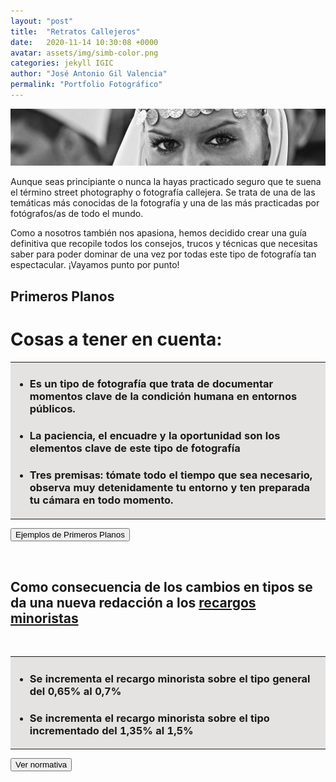 ```yaml
---
layout: "post"
title:  "Retratos Callejeros"
date:   2020-11-14 10:30:08 +0000
avatar: assets/img/simb-color.png
categories: jekyll IGIC
author: "José Antonio Gil Valencia"
permalink: "Portfolio Fotográfico"
---
```

<style>
    .tooltip {
    position: relative;
    display: inline-block;
    border-bottom: 1px dotted black;
    }

    .tooltip .tooltiptext {
    visibility: hidden;
    width: 300px;
    background-color: black;
    color: #fff;
    text-align: left;
    border-radius: 6px;
    padding: 10px 10px;

    /* Position the tooltip */
    position: absolute;
    right: 100%;
    z-index: 1;
    }

    .tooltip:hover .tooltiptext {
    visibility: visible;
    }

</style>

<img src="src/retratos_01.jpg">

Aunque seas principiante o nunca la hayas practicado seguro que te suena el término street photography o fotografía callejera. Se trata de una de las temáticas más conocidas de la fotografía y una de las más practicadas por fotógrafos/as de todo el mundo.

Como a nosotros también nos apasiona, hemos decidido crear una guía definitiva que recopile todos los consejos, trucos y técnicas que necesitas saber para poder dominar de una vez por todas este tipo de fotografía tan espectacular. ¡Vayamos punto por punto!
    
<h2>Primeros Planos</h2>

<!--DIAPOSITIVA 1----------------------------------->
<h1>Cosas a tener en cuenta:</h1>

<table>
    <tr>
        <td style="background-color:#E5E3E2">
            <ul>
                <li><h3>Es un tipo de fotografía que trata de documentar momentos clave de la condición humana en entornos públicos.</h3></li>
                <li><h3><b>La paciencia, el encuadre y la oportunidad </b> son los elementos clave de este tipo de fotografía</h3></li>
                <li><h3>Tres premisas: tómate todo el tiempo <b>que sea necesario</b>, <b>observa</b> muy detenidamente tu entorno y ten <b>preparada tu cámara en todo                             momento</b>.</h3></li>
            </ul>
        </td>
    </tr>
</table>

<button type="button" id="btn1dp1" onclick="diapo('1')" style="display:block">Ejemplos de Primeros Planos</button>
<button type="button" id="btn2dp1" onclick="diapob('1')" style="display:none">Ocultar Ejemplos</button>

<div id="diapo1" style="display:none">
        <table>
        <tr>
            <th>Redacción Anterior</th>
            <th>Nueva Redacción</th>
        </tr>
        <tr>
            <td valign="top">1. En el Impuesto General Indirecto Canario serán aplicables los siguientes tipos de gravamen:
                <ol type="a">
                    <li>El tipo cero, aplicable a las entregas de bienes y prestaciones de servicios señaladas en el artículo 52 de esta ley.</li>
                    <li style="color:red">El tipo reducido del 2,75 por ciento, aplicable a las entregas de bienes señaladas en el 
                        <div class="tooltip">artículo 53 
                        <span class="tooltiptext"><b>Artículo 53.- Tipo de gravamen reducido del 2,75 por ciento.</b><br><br>
                        Fué suprimido por la Ley 11/2015, de 29 de diciembre, de Presupuestos Generales de la Comunidad Autónoma de Canarias para 2016. Este precepto era aplicable hasta el día 31 de diciembre de 2012<br><br>
                        Se había suprimido con anterioridad el artículo pero no la letra relativa a ese tipo impositivo.</span> 
                        </div>
                        de esta ley.
                    </li>
                    <li>El tipo reducido del 3 por ciento, aplicable a las entregas de bienes y prestaciones de servicios señaladas en el artículo 54 de esta ley.</li>
                    <li style="color:red">El tipo general del 6,5 por ciento, aplicable a las entregas de bienes y prestaciones de servicios que no se encuentren sometidas a ninguno de los otros tipos        impositivos previstos en el presente artículo.</li>
                    <li>El tipo incrementado del 9,5 por ciento, aplicable a las entregas de bienes y prestaciones de servicios señaladas en el artículo 55 de esta ley.</li>
                    <li style="color:red">El tipo incrementado del 13,5 por ciento, aplicable a las entregas de bienes y prestaciones de servicios señaladas en el artículo 56 de esta ley.</li>
                    <li>El tipo especial del 20 por ciento, aplicable a las entregas de bienes y prestaciones de servicios descritas en el artículo 57 de esta ley.</li>
                </ol>
            </td>
            <td valign="top">
                1. Los tipos de gravamen en el Impuesto General Indirecto Canario serán los siguientes:
                <ol type="a">
                    <li>El tipo cero, aplicable a las entregas de bienes y prestaciones de servicios señaladas en el artículo 52 de esta ley.</li>
                    <li>tipo reducido del 3 por ciento, aplicable a las entregas de bienes y prestaciones de servicios señaladas en el artículo 54 de esta ley.</li>
                    <li style="color:blue"><u>El tipo general del 7 por ciento,</u> aplicable a las entregas de bienes y prestaciones de servicios que no se encuentren sometidas a
                        ninguno de los otros tipos impositivos previstos en el presente artículo.</li>
                    <li>El tipo incrementado del 9,5 por ciento, aplicable a las entregas de bienes y prestaciones de servicios señaladas en el artículo 55 de
                        esta ley.</li>
                    <li style="color:blue"><u>El tipo incrementado del 15 por ciento,</u> aplicable a las entregas de bienes y prestaciones de servicios señaladas en el artículo 56 de
                        esta ley.</li>
                    <li>El tipo especial del 20 por ciento, aplicable a las entregas de bienes señaladas en el artículo 57 de esta ley</li>
                </ol>
            </td>
        </tr>
        </table>
</div>
<br>

<!--DIAPOSITIVA 2----------------------------------->
<h2>Como consecuencia de los cambios en tipos se da una nueva redacción a los <u><b>recargos minoristas</b></u> </h2>
<br>

<table>
    <tr>
        <td style="background-color:#E5E3E2">
            <ul>
                <li><h3>Se incrementa el <b>recargo minorista sobre el tipo general del 0,65% al 0,7%</b></h3></li>
                <li><h3>Se incrementa el <b>recargo minorista sobre el tipo incrementado del 1,35% al 1,5%</b></h3></li>
            </ul>
        </td>
    </tr>
</table>

<button type="button" id="btn1dp2" onclick="diapo('2')" style="display:block">Ver normativa</button>
<button type="button" id="btn2dp2" onclick="diapob('2')" style="display:none">Ocultar normativa</button>

<div id="diapo2" style="display:none">
    <table>
    <tr>
        <th>Redacción Anterior</th>
        <th>Nueva Redacción</th>
    </tr>
    <tr>
        <td valign="top">5. <u>Los tipos del recargo</u> aplicables a las importaciones de bienes sujetas y no exentas al Impuesto General Indirecto Canario efectuadas por comerciantes minoristas para su actividad comercial, serán los siguientes:<br>
            <ol type="a">
                <li>El tipo cero, para las importaciones sujetas al tipo cero</li>
                <li>El tipo del 0,3 por ciento, para las importaciones sujetas al tipo reducido del 3 por ciento.</li>
                <li style="color:red">El tipo del 0,65 por ciento, para las importaciones sujetas al tipo general del 6,5 por ciento.</li>
                <li> El tipo del 0,95 por ciento, para las importaciones sujetas al tipo incrementado del 9,5 por ciento.</li>
                <li style="color:red">El tipo del 1,35 por ciento, para las importaciones sujetas al tipo incrementado del 13,5 por ciento.</li>
                <li>El tipo del 2 por ciento, para las importaciones sujetas al tipo especial del 20 por ciento.</li>
            </ol>
        </td>
        <td valign="top">5. <u>Los tipos del recargo</u> aplicables a las importaciones de bienes sujetas y no exentas al Impuesto General Indirecto Canario efectuadas
                    por comerciantes minoristas para su actividad comercial serán los siguientes:<br>
            <ol type="a">
                <li>El tipo cero, para las importaciones sujetas al tipo cero.</li>
                <li>El tipo del 0,3 por ciento, para las importaciones sujetas al tipo reducido del 3 por ciento.</li>
                <li style="color:blue">El tipo del 0,7 por ciento, para las importaciones sujetas al tipo general del 7 por ciento.</li>
                <li>El tipo del 0,95 por ciento, para las importaciones sujetas al tipo incrementado del 9,5 por ciento.</li>
                <li style="color:blue">El tipo del 1,5 por ciento, para las importaciones sujetas al tipo incrementado del 15 por ciento.</li>
                <li>El tipo del 2 por ciento, para las importaciones sujetas al tipo especial del 20 por ciento.”</li>
                
            </ol>
        </td>
    </tr>
    </table>
</div>


<br>

<!--DIAPOSITIVA 3----------------------------------->
<h2>Se modifica la letra a) del 
    <div class="tooltip">artículo 52 
        <span class="tooltiptext"><b>Artículo 52.- Tipo de gravamen cero</b></span> 
    </div></h2>
<br>
<table>
    <tr>
        <td style="background-color:#E5E3E2">
            <ul>
                <li><h3>Se limita la sujeción al 0% en la entrega de bienes, prestaciones de servicios e importaciones, <b>que destine directamente el adquirente
                o importador</b> a la captacion de aguas... y realización de infraestructuras de almacenamiento de agua y servicio publico de transporte de la misma</h3></li>
                
            </ul>
        </td>
    </tr>
</table>

<button type="button" id="btn1dp3" onclick="diapo('3')" style="display:block">Ver normativa</button>
<button type="button" id="btn2dp3" onclick="diapob('3')" style="display:none">Ocultar normativa</button>

<div id="diapo3" style="display:none">
    <table>
    <tr>
        <th>Redacción Anterior</th>
        <th>Nueva Redacción</th>
    </tr>
    <tr>
        <td valign="top">
            Las entregas de bienes y las prestaciones de servicios, así como las importaciones de bienes,<span style="color:red"> con destino</span> a la captación de aguas superficiales, a la captación de aguas  de las nieblas, al alumbramiento de las subterráneas o a la producción industrial de agua, así como a la realización de infraestructuras de almacenamiento de agua y del servicio público de transporte del agua.
        </td>
        <td valign="top">
            Las entregas de bienes y las prestaciones de servicios, así como las importaciones de bienes,<span style="color:blue"> que se destine directamente por el adquirente o importador</span> a la captación de aguas superficiales, a la captación de aguas de las nieblas, al alumbramiento de las subterráneas o a la producción industrial de agua, así como a la realización de infraestructuras de almacenamiento de agua y del servicio público de transporte del agua.  
        </td>
    </tr>
    </table>
</div>

<br>

<!--DIAPOSITIVA 4----------------------------------->
<h2>Se modifica la letra j) del 
    <div class="tooltip">artículo 52 
        <span class="tooltiptext"><b>Artículo 52.- Tipo de gravamen cero</b></span> 
    </div></h2>
<br>

<table>
    <tr>
        <td style="background-color:#E5E3E2">
            <ul>
                <li><h3>Se elimina la sujeción a tipo 0% de <b>elecuciones de obras sobre infraestructuras públicas de transporte de agua</b></h3></li>
                <li><h3>Se modifica la redacción dada a la sujeción al 0% <b>relativa a las ejecciones de obra en edificios de titularidad pública destinados a servicios sociales</b> puesto que se ha sustituido la Le de Servicios Sociales por la Ley 16/2019 de 2 de mayo de Servicios Sociales de Canarias</h3></li>
                
            </ul>
        </td>
    </tr>
</table>

<button type="button" id="btn1dp4" onclick="diapo('4')" style="display:block">Ver normativa</button>
<button type="button" id="btn2dp4" onclick="diapob('4')" style="display:none">Ocultar normativa</button>

<div id="diapo4" style="display:none">

    <table>
    <tr>
        <th>Redacción Anterior</th>
        <th>Nueva Redacción</th>
    </tr>
    <tr>
        <td valign="top">j) Las ejecuciones de obras, con o sin aportación de materiales, consecuencia de contratos directamente formalizados entre una Administración pública y el                       contratista, que tengan por objeto la construcción y/o ampliación de obras de equipamiento comunitario.<br>
                            A los efectos de lo dispuesto en esta letra y en la anterior, se entenderá por equipamiento comunitario exclusivamente aquél que consiste en:
                            <ul>
                                <li>Las infraestructuras públicas de telecomunicaciones y las instalaciones que estén vinculadas a ellas.</li>
                                <li style="color:red">Las infraestructuras públicas de transporte del agua.</li>
                                <li>Las infraestructuras públicas de generación y transmisión de electricidad.</li>
                                <li>Las infraestructuras públicas ferroviarias, comprendiendo tanto aquellas en las que la Administración pública competente sea quien las promueva directamente, como cuando la misma actúe de manera indirecta a través de otra entidad que, no teniendo la consideración de Administración pública, sea quien ostente, mediante cualquier título administrativo habilitante concedido por parte de la Administración pública, la capacidad necesaria para contratar la realización de dichas infraestructuras.</li>
                                <li>Las potabilizadoras, desalinizadoras y depuradoras de titularidad pública.</li>
                                <li>Los centros docentes de titularidad pública.</li>
                                <li>Los centros integrantes de la red hospitalaria de titularidad pública.</li>
                                <li>Los puertos, aeropuertos e instalaciones portuarias y aeroportuarias de titularidad pública.</li>
                                <li style="color:red">Los edificios de titularidad pública destinados a servicios sociales especializados en los términos previstos en la Ley 9/1987, de 28 de abril, de servicios sociales.</li>
                                <li>Las afectas al cumplimiento de las competencias legales mínimas de las Administraciones Públicas Canarias.</li>
                                <br><br> A los efectos de lo dispuesto en esta  letra y en la anterior, se entenderá por obras de ampliación aquella que determinen el aumento de la superficie útil del equipamiento comunitario, producido mediante cerramiento de parte descubierta o por cualquier otro medio en vuelo, subsuelo o superficie anexa a la construcción, de forma  permanente y durante todas las épocas del año, incrementando la capacidad de utilización del equipamiento para el fin al que se ha destinado; asimismo, se entenderá por ampliación el incremento de las infraestructuras que permita incrementar la producción de bienes públicos a la que las mismas se destinan. Por el consejero competente en materia tributaria se determinarán las condiciones que deban cumplir las obras de equipamiento comunitario para ser entendidas como de ampliación de conformidad con este precepto. <br><br>No se incluyen, en ningún caso, las obras de conservación, reformas, rehabilitación, o mejora de las infraestructuras citadas anteriormente.<br> <br>La aplicación del tipo cero a las operaciones a que se refiere la presente letra y la anterior exigirá el previo reconocimiento por parte de la Administración Tributaria Canaria, en los términos que establezca el consejero competente en materia tributaria.
                            </ul>
        </td>
        <td valign="top"> j) Las ejecuciones de obras, con o sin aportación de materiales, consecuencia de contratos directamente formalizados entre una Administración pública y el                       contratista, que tengan por objeto la construcción y/o ampliación de obras de equipamiento comunitario. <br>A los efectos de lo dispuesto en esta letra                       y en la anterior, se entenderá por equipamiento comunitario exclusivamente aquél que consiste en:
                            <ul>
                                <li>Las infraestructuras públicas de telecomunicaciones y las instalaciones que estén vinculadas a ellas</li>
                                <li>Las infraestructuras públicas de generación y transmisión de electricidad.</li>
                                <li>Las infraestructuras públicas ferroviarias, comprendiendo tanto aquellas en las que la Administración pública competente sea quienlas promueva directamente, como cuando la misma actúe de manera indirecta a través de otra entidad que, no teniendo la consideración de Administración pública, sea quien ostente, mediante cualquier título administrativo habilitante concedido por parte de la Administración pública, la capacidad necesaria para  contratar la realización de dichas infraestructuras.</li>
                                <li>Las depuradoras de titularidad pública.</li>
                                <li>Los centros docentes de titularidad pública.</li>
                                <li>Los centros integrantes de la red hospitalaria de titularidad pública.</li>
                                <li>Los puertos, aeropuertos e instalaciones portuarias y aeroportuarias de titularidad pública.</li>
                                <li style="color:blue">Los edificios de titularidad pública destinados a servicios sociales especializados en los términos previstos en la Ley 16/2019, de 2 de mayo, de Servicios Sociales de Canarias.</li>
                                <li>Las afectas al cumplimiento de las competencias legales mínimas de las Administraciones Públicas Canarias.</li>
                                <br><br>A los efectos de lo dispuesto en esta letra y en la anterior,<b> se entenderá por obras de ampliación aquella que determinen el aumento de la superficie útil del equipamiento comunitario</b>, producido mediante cerramiento de parte descubierta o por cualquier otro medio en vuelo, subsuelo o superficie anexa a la construcción, de forma permanente y durante todas las épocas del año,<b> incrementando la capacidad de utilización del equipamiento para el fin al que se ha destinado; asimismo</b>, se entenderá por <b>ampliación el incremento de las infraestructuras que permita incrementar la producción de bienes públicos a la que las mismas se destinan</b>. Por el consejero competente en materia tributaria se determinarán las condiciones que deban cumplir las obras de equipamiento comunitario para ser entendidas como de ampliación de conformidad con este precepto.
                                <br><br><b>No se incluyen, en ningún caso, las obras de conservación</b>, reformas, rehabilitación, o mejora de las infraestructuras citadas anteriormente. 
                                <br><br>La aplicación del tipo cero a las operaciones a que se refiere la presente letra y la anterior <b>exigirá el previo reconocimiento</b> por parte de la Agencia Tributaria Canaria, en los términos que establezca el consejero competente en materia tributaria.
                            </ul>
        </td>
    </tr>
    </table>
</div>
<br>

<!--DIAPOSITIVA 5----------------------------------->

<h2>Se modifica la letra j) del 
    <div class="tooltip">artículo 52 
        <span class="tooltiptext"><b>Artículo 52.- Tipo de gravamen cero</b></span> 
    </div></h2>
<br>
<table>
    <tr>
        <td style="background-color:#E5E3E2">
            <ul>
                <li><h3>Se limita las entregas a tipo del 0% de <b>energía eléctrica a consumidores PERSONAS FÍSICAS con potencia contratada <= 10kW</b></h3></li>
            </ul>
        </td>
    </tr>
</table>

<button type="button" id="btn1dp5" onclick="diapo('5')" style="display:block">Ver normativa</button>
<button type="button" id="btn2dp5" onclick="diapob('5')" style="display:none">Ocultar normativa</button>

<div id="diapo5" style="display:none">
    <table>
    <tr>
        <th width="50%">Redacción Anterior</th>
        <th>Nueva Redacción</th>
    </tr>
    <tr>
        <td valign="top">
            Las entregas de energía eléctrica realizadas por los comercializadores a los consumidores.
            <br><br>Las definiciones de comercializadores y de consumidores son las contenidas en la Ley 24/2013, de 26 de diciembre, del sector eléctrico.
        </td>
        <td valign="top">
            Las entregas de energía eléctrica realizadas por los comercializadores a consumidores<span style="color:blue"> personas físicas que sean titulares de un punto de suministro de electricidad en su vivienda con potencia contratada igual o inferior a 10 kW. </span>
            <br><br>Las definiciones de comercializadores y consumidores son las contenidas en la Ley 24/2013, de 26 de diciembre, del sector eléctrico.
        </td>
    </tr>
    </table>
</div>


<!--DIAPOSITIVA 6----------------------------------->

<h2>Se suprime la letra g) del apartado 2 del 
    <div class="tooltip">artículo 54 
        <span class="tooltiptext"><b>Artículo 54.- Tipo de gravamen reducido del 3%</b></span> 
    </div></h2>
<br>
<table>
    <tr>
        <td style="background-color:#E5E3E2">
            <ul>
                <li><h3>Pasan a tributar al <b>7% los servicios de telecomunicaciones.</b></h3></li>
            </ul>
        </td>
    </tr>
</table>

<button type="button" id="btn1dp6" onclick="diapo('6')" style="display:block">Ver normativa</button>
<button type="button" id="btn2dp6" onclick="diapob('6')" style="display:none">Ocultar normativa</button>

<div id="diapo6" style="display:none">
    <table>
    <tr>
        <th>Redacción Anterior</th>
        <th>Nueva Redacción</th>
    </tr>
    <tr>
        <td valign="top">2. El tipo de gravamen reducido del 3 por ciento será aplicable a las prestaciones de los servicios que se indican a continuación:
            <ol type="a">
                <li>Suprimida</li>
                <li>Los funerarios efectuados por las empresas funerarias y los cementerios.</li>
                <li>Los transportes terrestres de viajeros y mercancías, incluso los servicios de mudanza.
                    <br>En ningún caso se incluye: 
                    <ul>
                        <li>El servicio de mensajería, recadería y reparto.</li>
                        <li>Los transportes terrestres turísticos en los términos establecidos en la Ley 13/2007, de 17 de mayo, de Ordenación del Transporte por Carretera de Canarias.</li>
                        <li>Los transportes marítimos de pasajeros de carácter turístico, recreativo o de ocio, educativo o de instrucción al que se refiere el artículo 20 de la Ley 12/2007, de 24 de abril, de Ordenación del Transporte Marítimo de Canarias.</li>
                        <li>Los transportes aéreos de carácter turístico, recreativo o de ocio, educativo o de instrucción.</li>
                    </ul>
                </li>
                <li>Los de reparación y adaptación de los vehículos a motor cuya entrega esté sujeta al tipo reducido del 3 por ciento de acuerdo con lo dispuesto en el artículo 59, dos de esta ley.</li>
                <li>Los de ejecución de obra mobiliaria que tenga por objeto la producción de sillas de ruedas para el traslado de personas con discapacidad.</li>
                <li>El acceso a representaciones teatrales, musicales, coreográficas, audiovisuales y cinematográficas, exposiciones y conferencias.</li>
                <li style="color:red">Los servicios de telecomunicaciones </li>
            </ol>
        </td>
        <td valign="top">2. El tipo de gravamen reducido del 3 por ciento será aplicable a las prestaciones de los servicios que se indican a continuación:
            <ol type="a">
                <li>Suprimida</li>
                <li>Los funerarios efectuados por las empresas funerarias y los cementerios.</li>
                <li>Los transportes terrestres de viajeros y mercancías, incluso los servicios de mudanza.
                    <br>En ningún caso se incluye: 
                    <ul>
                        <li>El servicio de mensajería, recadería y reparto.</li>
                        <li>Los transportes terrestres turísticos en los términos establecidos en la Ley 13/2007, de 17 de mayo, de Ordenación del Transporte por Carretera de Canarias.</li>
                        <li>Los transportes marítimos de pasajeros de carácter turístico, recreativo o de ocio, educativo o de instrucción al que se refiere el artículo 20 de la Ley 12/2007, de 24 de abril, de Ordenación del Transporte Marítimo de Canarias.</li>
                        <li>Los transportes aéreos de carácter turístico, recreativo o de ocio, educativo o de instrucción.</li>
                    </ul>
                </li>
                <li>Los de reparación y adaptación de los vehículos a motor cuya entrega esté sujeta al tipo reducido del 3 por ciento de acuerdo con lo dispuesto en el artículo 59, dos de esta ley.</li>
                <li>Los de ejecución de obra mobiliaria que tenga por objeto la producción de sillas de ruedas para el traslado de personas con discapacidad.</li>
                <li>El acceso a representaciones teatrales, musicales, coreográficas, audiovisuales y cinematográficas, exposiciones y conferencias.</li>
            </ol>
        </td>
    </tr>
    </table>
</div>



<!--DIAPOSITIVA 7----------------------------------->

<h2>Se modifican el título, el primer párrafo del apartado 1 y el apartado 2 del 
    <div class="tooltip">artículo 56 
        <span class="tooltiptext"><b>Artículo 56.- Tipo de gravamen incrementado del 13,5%</b></span> 
    </div></h2>
<br>

<!--resumen------------------------------------------>
<table>
    <tr>
        <td style="background-color:#E5E3E2">
            <ul>
                <li><h3>Se modifican todas las referencias al 13,5% en el artículo que pasan a ser al 15%</h3></li>
            </ul>
        </td>
    </tr>
</table>


<!--normativa---------------------------------------->

<button type="button" id="btn1dp7" onclick="diapo('7')" style="display:block">Ver normativa</button>
<button type="button" id="btn2dp7" onclick="diapob('7')" style="display:none">Ocultar normativa</button>

<div id="diapo7" style="display:none">
    <table>
    <tr>
        <th>Redacción Anterior</th>
        <th>Nueva Redacción</th>
    </tr>
    <tr>
        <td valign="top">Artículo 56.- Tipo de gravamen incrementado del 13,5 por ciento.<br><br>
           <span style="color:red"> 1. El tipo de gravamen incrementado del 13,5 por ciento será aplicable a las entregas de los siguientes bienes:<br><br>
            2. El tipo de gravamen incrementado del 13,5 por ciento será aplicable a las prestaciones de los servicios que se indican a continuación:</span>
            <ol type="a">
                <li style="color:red">El arrendamiento de los bienes relacionados en el apartado 1 anterior cuya entrega tribute al tipo incrementado del 13,5 por ciento.</li>
                <li style="color:red"> Las ejecuciones de obras mobiliarias que tengan por objeto la producción de los bienes relacionados en el apartado 1 anterior cuya entrega o importación tributen al tipo incrementado del 13,5 por ciento.</li>
                <li>Las prestaciones de servicios de difusión publicitaria, por cualquier medio, de anuncios de servicios sexuales.</li>
                <li>El arrendamiento, cesión de derechos y producción de las películas calificadas X, así como la exhibición de las mismas.</li>
            </ol>
        </td>
        <td valign="top">Artículo 56. Tipo de gravamen incrementado del 15 por ciento.<br><br>
            <span style="color:blue">1. El tipo de gravamen incrementado del 15 por ciento será aplicable a las entregas de los siguientes bienes:<br><br>
            2. El tipo de gravamen incrementado del 15 por ciento será aplicable a las prestaciones de los servicios que se indican a continuación:</span>
            <ol type="a">
                <li style="color:blue">El arrendamiento de los bienes relacionados en el apartado 1 anterior cuya entrega tribute al tipo incrementado del 13,5 por ciento.</li>
                <li style="color:blue"> Las ejecuciones de obras mobiliarias que tengan por objeto la producción de los bienes relacionados en el apartado 1 anterior cuya entrega o importación tributen al tipo incrementado del 13,5 por ciento.</li>
                <li>Las prestaciones de servicios de difusión publicitaria, por cualquier medio, de anuncios de servicios sexuales.</li>
                <li>El arrendamiento, cesión de derechos y producción de las películas calificadas X, así como la exhibición de las mismas.</li>
            </ol>
        </td>
    </tr>
    </table>
</div>

<!--DIAPOSITIVA 8   ----------------------------------->

<h2>Se modifican el <div class="tooltip">artículo 58 
        <span class="tooltiptext"><b>Artículo 58.- Tipos de gravamen aplicables a las operaciones relacionadas con las viviendas</b></span> 
    </div></h2>
<br>

<!--resumen------------------------------------------>
<table>
    <tr>
        <td style="background-color:#E5E3E2">
            <ul>
                <li><h3>Se modifican todas las referencias al 13,5% en el artículo que pasan a ser al 15%</h3></li>
            </ul>
        </td>
    </tr>
</table>

<!--normativa---------------------------------------->

<button type="button" id="btn1dp8" onclick="diapo('8')" style="display:block">Ver normativa</button>
<button type="button" id="btn2dp8" onclick="diapob('8')" style="display:none">Ocultar normativa</button>

<div id="diapo8" style="display:none">
    <table>
    <tr>
        <th>Redacción Anterior</th>
        <th>Nueva Redacción</th>
    </tr>
    <tr>
        <td width="50%" valign="top">Artículo 58.- Tipos de gravamen aplicables a las operaciones relacionadas con las viviendas.<br><br>
           <ol type="1">Uno.- Tributarán en el Impuesto General Indirecto Canario al tipo impositivo del cero por ciento las siguientes operaciones relacionadas con las viviendas:<br><br>
                <li>Las entregas de viviendas calificadas administrativamente como de protección oficial de régimen especial o de promoción pública, cuando se efectúen por sus promotores, incluidos los garajes y anexos situados en el mismo edificio que se transmitan conjuntamente. A estos efectos, el número de plazas de garaje no podrá exceder de una.<br>En las viviendas de promoción pública será necesario que sean financiadas exclusivamente por la Administración pública con cargo a sus propios recursos.</li>
                <li>Las ejecuciones de obras, con o sin aportación de materiales, consecuencia de contratos directamente formalizados entre el promotor y el contratista, que tengan por objeto la construcción o rehabilitación de las viviendas calificadas administrativamente como de protección oficial de régimen especial.</li>
                <li>Las ejecuciones de obra con o sin aportación de materiales, consecuencia de contratos directamente formalizados entre las Administraciones públicas y el contratista, que tengan por objeto la construcción o rehabilitación de las viviendas calificadas administrativamente como de protección oficial de promoción pública.<br>A los efectos de lo dispuesto en este apartado, se asimilarán a las Administraciones públicas las empresas públicas cuyo objeto sea la construcción o rehabilitación de viviendas sociales</li>
                <li>Las ejecuciones de obra que tengan por objeto la instalación de armarios de cocina y de baño y armarios empotrados para las viviendas a que se refiere el apartado 1 anterior, que sean realizadas como consecuencia de contratos directamente formalizados con el promotor de la construcción o rehabilitación de dichas edificaciones.</li>
                <li>Los arrendamientos de las viviendas previstas en el apartado 1 anterior cuando deriven de un contrato de arrendamiento con opción de compra</li>
            </ol>
            <ol type="1"><br>Dos.- Tributarán en el impuesto general indirecto canario al tipo impositivo reducido del 0% las siguientes operaciones relacionadas con las viviendas:<br><br>
                <li>Las entregas de viviendas calificadas administrativamente como de protección oficial de régimen general, cuando se efectúen por los promotores.</li>
                <li>Las ejecuciones de obras, con o sin aportación de materiales, consecuencia de contratos directamente formalizados entre el promotor y el contratista, que tengan por objeto la construcción o rehabilitación de las viviendas calificadas administrativamente como de protección oficial de régimen general.</li>
                <li>Las ejecuciones de obra, con o sin aportación de materiales, consecuencia de contratos directamente formalizados entre el promotor-constructor y el contratista, que tengan por objeto la autoconstrucción de viviendas calificadas administrativamente como de protección oficial.</li>
                <li> Las ejecuciones de obra que tengan por objeto la instalación de armarios de cocina y de baño y armarios empotrados para las viviendas a que se refieren los apartados 2 y 3 anteriores, que sean realizadas como consecuencia de contratos directamente formalizados con el promotor de la construcción o rehabilitación de dichas viviendas</li>
                <li> Las viviendas que sean adquiridas por las entidades que apliquen el régimen especial previsto en los artículos 48 y 49 de la Ley del Impuesto sobre Sociedades, Texto Refundido aprobado por el Real Decreto Legislativo 4/2004, de 5 de marzo, siempre que a las rentas derivadas de su posterior arrendamiento les sea aplicable la bonificación establecida en el apartado 1 del artículo 54-quinquies de la citada ley. A estos efectos, la entidad adquirente comunicará esta circunstancia al sujeto pasivo con anterioridad al devengo de la operación en  la forma que se determine reglamentariamente.</li>
                <li>Los arrendamientos de las viviendas previstas en el apartado 1 anterior cuando deriven de un contrato de arrendamiento con opción de compra</li>
                <li>La aplicación del tipo reducido previsto en este número exigirá el destino del inmueble a vivienda habitual tal y como está definida en la legislación del impuesto sobre la renta de las personas físicas, y exigirá que el adquiriente entregue al empresario o profesional transmitente una declaración en la que identifique los bienes a que se refiere y manifieste la concurrencia de los requisitos del carácter de vivienda habitual. En el caso de que la entrega del bien se formalice en escritura pública, dicha declaración deberá obligatoriamente incorporarse a esta última.</li>
            </ol>
        </td>
        <td valign="top">Artículo 58.- Tipos de gravamen aplicables a las operaciones relacionadas con las viviendas  <br><br>        
            <ol type="1">Uno. Tributarán al tipo cero las siguientes operaciones relacionadas con las viviendas:<br><br>
                <li>Las entregas de viviendas calificadas administrativamente como de protección oficial de régimen especial, de protección oficial de régimen general o de promoción pública, cuando se efectúen por sus promotores, incluidos los garajes y anexos situados en el mismo edificio que se transmitan conjuntamente. A estos efectos, el número de plazas de garaje no podrá exceder de una.</li><br>En las viviendas de promoción pública será necesario que sean financiadas exclusivamente por la Administración pública con cargo a sus propios recursos.
                <li>Las ejecuciones de obras, con o sin aportación de materiales, consecuencia de contratos directamente formalizados entre el promotor y el contratista, que tengan por objeto la construcción o rehabilitación de las viviendas calificadas administrativamente como de protección oficial de régimen especial o de régimen general.</li>
                <li>Las ejecuciones de obra con o sin aportación de materiales, consecuencia de contratos directamente formalizados entre las Administraciones públicas y el contratista, que tengan por objeto la construcción o rehabilitación de las viviendas calificadas administrativamente como de protección oficial de promoción pública.</li><br>A los efectos de lo dispuesto en este número, se asimilarán a las Administraciones públicas las empresas públicas cuyo objeto sea la construcción o rehabilitación de viviendas sociales.
                <li>Las ejecuciones de obra, con o sin aportación de materiales, consecuencia de contratos directamente formalizados entre el promotorconstructor y el contratista, que tengan por objeto la autoconstrucción de viviendas calificadas administrativamente como de protección oficial.</li>
                <li>Las ejecuciones de obra que tengan por objeto la instalación de armarios de cocina y de baño y armarios empotrados para las viviendas a que se refiere los números 1 y 4 anteriores, que sean realizadas como consecuencia de contratos directamente formalizados con el promotor de la construcción o rehabilitación de dichas edificaciones.</li>
                <li>Las entregas de viviendas que sean adquiridas por las entidades que apliquen el régimen especial previsto en los artículos 48 y 49 de la Ley 27/2014, de 27 de noviembre, del Impuesto sobre Sociedades, siempre que a las rentas derivadas de su posterior arrendamiento les sea aplicable la bonificación establecida en el apartado 1 del artículo 49 de la citada ley. A estos efectos, la entidad adquirente comunicará esta circunstancia al sujeto pasivo con anterioridad al devengo de la operación en la forma que se determine reglamentariamente.</li>
                <li>Los arrendamientos de las viviendas previstas en el número 1 anterior cuando deriven de un contrato de arrendamiento con opción de compra.</li>
            </ol>
        </td>
    </tr>
    </table>
</div>

<script>
function diapo(a) {
  document.getElementById("diapo"+a).style.display = "block";
  document.getElementById("btn1dp"+a).style.display = "none";
  document.getElementById("btn2dp"+a).style.display = "block";

}
function diapob(b) {
  document.getElementById("diapo"+b).style.display = "none";
  document.getElementById("btn1dp"+b).style.display = "block";
  document.getElementById("btn2dp"+b).style.display = "none";

}
</script>
